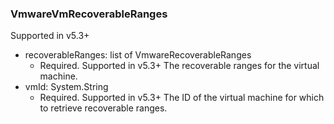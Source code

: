 ### VmwareVmRecoverableRanges
Supported in v5.3+

- recoverableRanges: list of VmwareRecoverableRanges
  - Required. Supported in v5.3+
  The recoverable ranges for the virtual machine.
- vmId: System.String
  - Required. Supported in v5.3+
  The ID of the virtual machine for which to retrieve recoverable ranges.
